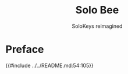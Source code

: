 <h1 align="center">Solo Bee</h1>

<p align="center">SoloKeys reimagined</p>

# Preface

{{#include ../../README.md:54:105}}
